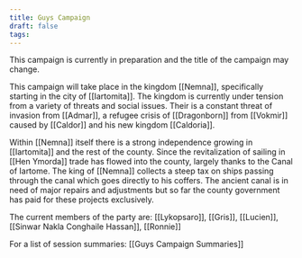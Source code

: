 ```yaml
---
title: Guys Campaign
draft: false
tags:
---
```

 
This campaign is currently in preparation and the title of the campaign may change.

This campaign will take place in the kingdom [[Nemna]], specifically starting in the city of [[Iartomita]]. The kingdom is currently under tension from a variety of threats and social issues. Their is a constant threat of invasion from [[Admar]], a refugee crisis of [[Dragonborn]] from [[Vokmir]] caused by [[Caldor]] and his new kingdom [[Caldoria]]. 

Within [[Nemna]] itself there is a strong independence growing in [[Iartomita]] and the rest of the county. Since the revitalization of sailing in [[Hen Ymorda]] trade has flowed into the county, largely thanks to the Canal of Iartome. The king of [[Nemna]] collects a steep tax on ships passing through the canal which goes directly to his coffers. The ancient canal is in need of major repairs and adjustments but so far the county government has paid for these projects exclusively. 

The current members of the party are:
	[[Lykopsaro]],
	[[Gris]],
	[[Lucien]],
	[[Sinwar Nakla Conghaile Hassan]],
	[[Ronnie]]

For a list of session summaries:
[[Guys Campaign Summaries]]